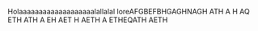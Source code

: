 Holaaaaaaaaaaaaaaaaaaalallalal
loreAFGBEFBHGAGHNAGH
ATH
A
H
AQ
ETH
ATH
A
EH
AET
H
AETH
A
ETHEQATH
AETH